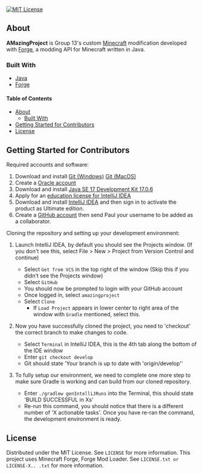 <!-- PROJECT SHIELDS -->
[![MIT License][license-shield]][license-url]

<!-- ABOUT -->
## About

**AMazingProject** is Group 13's custom [Minecraft](https://minecraft.net) modification developed with [Forge](https://github.com/MinecraftForge/MinecraftForge), a modding API for Minecraft written in Java.

### Built With
* [Java](https://dev.java/)
* [Forge](https://github.com/MinecraftForge/MinecraftForge)

<!-- TABLE OF CONTENTS -->
#### Table of Contents
* [About](#about)
  * [Built With](#built-with)
* [Getting Started for Contributors](#getting-started-for-contributors)
* [License](#license)

## Getting Started for Contributors

Required accounts and software:

1. Download and install [Git (Windows)](https://git-scm.com/download/win) [Git (MacOS)](https://git-scm.com/download/mac)
2. Create a [Oracle account](https://profile.oracle.com/myprofile/account/create-account.jspx)
3. Download and install [Java SE 17 Development Kit 17.0.6](https://www.oracle.com/java/technologies/javase/jdk17-archive-downloads.html)
4. Apply for an [education license for IntelliJ IDEA](https://www.jetbrains.com/shop/eform/students)
5. Download and install [IntelliJ IDEA](https://www.jetbrains.com/idea/) and then sign in to activate the product as Ultimate edition.
6. Create a [GitHub account](https://github.com/signup) then send Paul your username to be added as a collaborator.

Cloning the repository and setting up your development environment:

1. Launch IntelliJ IDEA, by default you should see the Projects window. (If you don't see this, select File > New > Project from Version Control and continue)
   * Select `Get from VCS` in the top right of the window (Skip this if you didn't see the Projects window)
   * Select `GitHub`
   * You should now be prompted to login with your GitHub account
   * Once logged in, select `amazingproject`
   * Select `Clone`
     * If `Load Project` appears in lower center to right area of the window with `Gradle` mentioned, select this.

2. Now you have successfully cloned the project, you need to 'checkout' the correct branch to make changes to code.
   * Select `Terminal` in IntelliJ IDEA, this is the 4th tab along the bottom of the IDE window
   * Enter `git checkout develop`
   * Git should state 'Your branch is up to date with 'origin/develop''

3. To fully setup our environment, we need to complete one more step to make sure Gradle is working and can build from our cloned repository.
   * Enter `./gradlew genIntelliJRuns` into the Terminal, this should state 'BUILD SUCCESSFUL in Xs'
   * Re-run this command, you should notice that there is a different number of 'X actionable tasks'. Once you have re-ran the command, the development environment is ready.

<!-- LICENSE -->
## License
Distributed under the MIT License. See `LICENSE` for more information. This project uses Minecraft Forge, Forge Mod Loader. See `LICENSE.txt or LICENSE-X.. .txt` for more information.

<!-- MARKDOWN LINKS & IMAGES -->
[license-shield]: https://img.shields.io/badge/license-MIT-blue.svg
[license-url]: https://choosealicense.com/licenses/mit